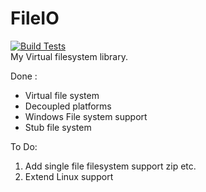 # FileIO
[![Build Tests](https://ci.appveyor.com/api/projects/status/85f5tqwhw8cdhbmu?svg=true)](https://ci.appveyor.com/project/upMKuhn/fileio)  
My Virtual filesystem library.

Done :
  * Virtual file system
  * Decoupled platforms
  * Windows File system support
  * Stub file system

To Do: 
  1. Add single file filesystem support zip etc.
  2. Extend Linux support 
